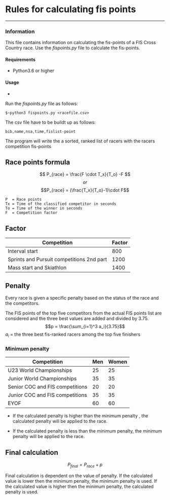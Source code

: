 # Rules for calculating fis points
___
### Information
This file contains information on calculating the fis-points of a FIS Cross Country race. Use the *fispoints.py* file to calculate the fis-points.

#### Requirements
 - Python3.6 or higher

#### Usage
 -
Run the *fispoints.py* file as follows:

    $~python3 fispoints.py <racefile.csv>
The csv file have to be buildt up as follows:

    bib,name,nsa,time,fislist-point

The program will write the a sorted, ranked list of racers with the racers competition fis-points


## Race points formula
$$ P_{race} = \frac{F \cdot T_x}{T_o} -F $$
$$or$$
$$P_{race} = (\frac{T_x}{T_o}-1)\cdot F$$


    P  = Race points 
    Tx = Time of the classified competitor in seconds
    To = Time of the winner in seconds
    F  = Competition factor

## Factor
| Competition                               | Factor |
|-------------------------------------------|--------|
| Interval start                            | 800    |
| Sprints and Pursuit competitions 2nd part | 1200   |
| Mass start and Skiathlon                  | 1400   |

## Penalty
Every race is given a specific penalty based on the status of the race and the competitors.

The FIS points of the top five competitors from the actual
FIS points list are considered and the three best values are added
and divided by 3.75.
$$p = \frac{\sum_{i=1}^3 a_i}{3.75}$$
$a_i$ = the three best fis-ranked racers among the top five finishers


### Minimum penalty
|     Competition                 | Men | Women |
|---------------------------------|-----|-------|
| U23 World Championships         | 25  | 25    |
| Junior World Championships      | 35  | 35    |
| Senior COC and FIS competitions | 20  | 20    |
| Junior COC and FIS competitions | 35  | 35    |
| EYOF                            | 60  | 60    |

 - If the calculated penalty is higher than the
minimum penalty , the calculated penalty will be
applied to the race.<br/>

 - If the calculated penalty is less than the minimum penalty, the
minimum penalty will be applied to the race.<br/>


## Final calculation

$$P_{final} = P_{race} + p$$

Final calculation is dependent on the value of penalty. If the calculated value is lower then the minimum penalty, the minimum penalty is used. If the calculated value is higher then the minimum penalty, the calculated penalty is used.